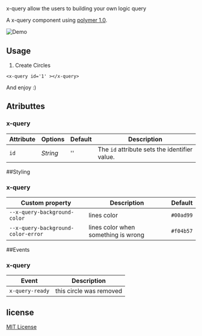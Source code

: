 # <x-query>

x-query allow the users to building your own logic query

A x-query component using [polymer 1.0](http://polymer-project.org).

![Demo]( https://cloud.githubusercontent.com/assets/1040010/9999679/11efd212-606e-11e5-857d-8a79cb15a5d2.png)


## Usage

1. Create Circles
```
<x-query id='1' ></x-query>
```

And enjoy :)

## Atributtes


### x-query
Attribute     | Options     | Default              | Description
---           | ---         | ---                  | ---
`id`          | *String*    | ''                   | The `id` attribute sets the identifier value.


##Styling

### x-query

Custom property | Description | Default
----------------|-------------|----------
`--x-query-background-color` | lines color  | `#00ad99`
`--x-query-background-color-error` | lines color when something is wrong  | `#f04b57`

##Events

### x-query

Event | Description
----------------|-------------
`x-query-ready` | this circle was removed


## license

[MIT License](https://github.com/dreyescat/rating-element/blob/master/LICENSE.md)
